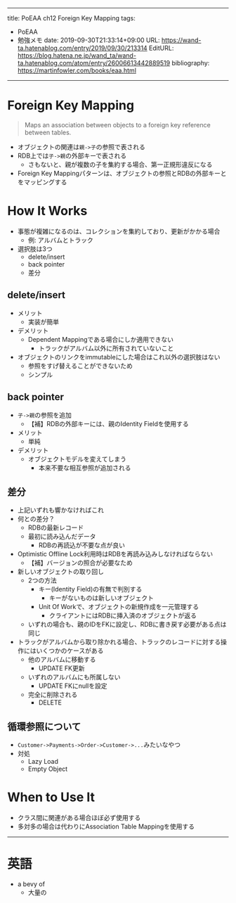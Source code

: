 ---
title: PoEAA ch12 Foreign Key Mapping
tags:
- PoEAA
- 勉強メモ
date: 2019-09-30T21:33:14+09:00
URL: https://wand-ta.hatenablog.com/entry/2019/09/30/213314
EditURL: https://blog.hatena.ne.jp/wand_ta/wand-ta.hatenablog.com/atom/entry/26006613442889519
bibliography: https://martinfowler.com/books/eaa.html
-------------------------------------

# Foreign Key Mapping


> Maps an association between objects to a foreign key reference between tables.

- オブジェクトの関連は`親->子`の参照で表される
- RDB上では`子->親`の外部キーで表される
    - さもないと、親が複数の子を集約する場合、第一正規形違反になる
- Foreign Key Mappingパターンは、オブジェクトの参照とRDBの外部キーとをマッピングする


# How It Works

- 事態が複雑になるのは、コレクションを集約しており、更新がかかる場合
    - 例: アルバムとトラック
- 選択肢は3つ
    - delete/insert
    - back pointer
    - 差分

## delete/insert

- メリット
    - 実装が簡単
- デメリット
    - Dependent Mappingである場合にしか適用できない
        - トラックがアルバム以外に所有されていないこと
- オブジェクトのリンクをimmutableにした場合はこれ以外の選択肢はない
    - 参照をすげ替えることができないため
    - シンプル

## back pointer

- `子->親`の参照を追加
    - 【補】RDBの外部キーには、親のIdentity Fieldを使用する
- メリット
    - 単純
- デメリット
    - オブジェクトモデルを変えてしまう
        - 本来不要な相互参照が追加される


## 差分

- 上記いずれも響かなければこれ
- 何との差分？
    - RDBの最新レコード
    - 最初に読み込んだデータ
        - RDBの再読込が不要な点が良い
- Optimistic Offline Lock利用時はRDBを再読み込みしなければならない
    - 【補】バージョンの照合が必要なため
- 新しいオブジェクトの取り回し
    - 2つの方法
        - キー(Identity Field)の有無で判別する
            - キーがないものは新しいオブジェクト
        - Unit Of Workで、オブジェクトの新規作成を一元管理する
            - クライアントにはRDBに挿入済のオブジェクトが返る
    - いずれの場合も、親のIDをFKに設定し、RDBに書き戻す必要がある点は同じ
- トラックがアルバムから取り除かれる場合、トラックのレコードに対する操作にはいくつかのケースがある
    - 他のアルバムに移動する
        - UPDATE FK更新
    - いずれのアルバムにも所属しない
        - UPDATE FKにnullを設定
    - 完全に削除される
        - DELETE

## 循環参照について

- `Customer->Payments->Order->Customer->...`みたいなやつ
- 対処
    - Lazy Load
    - Empty Object


# When to Use It

- クラス間に関連がある場合ほぼ必ず使用する
- 多対多の場合は代わりにAssociation Table Mappingを使用する



----------------------------------------

# 英語

- a bevy of
    - 大量の
